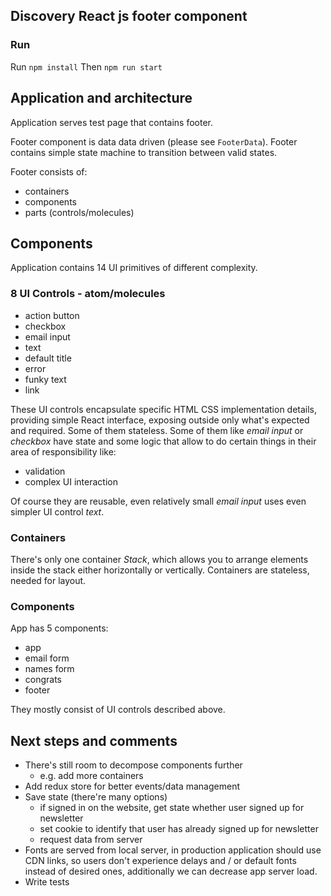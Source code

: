 
## Discovery React js footer component

### Run
Run `npm install`
Then `npm run start`

## Application and architecture

Application serves test page that contains footer.

Footer component is data data driven (please see `FooterData`). Footer contains simple state machine to transition between valid states.

Footer consists of:
- containers
- components
- parts (controls/molecules)

## Components
Application contains 14 UI primitives of different complexity.
### 8 UI Controls - atom/molecules
- action button
- checkbox
- email input
- text
- default title
- error
- funky text
- link

These UI controls encapsulate specific HTML CSS implementation details, providing simple React interface, exposing outside only what's expected and required.
Some of them stateless. Some of them like _email input_ or _checkbox_ have state and some logic that allow to do certain things in their area of responsibility like:
- validation
- complex UI interaction

Of course they are reusable, even relatively small _email input_ uses even simpler UI control _text_.

### Containers
There's only one container _Stack_, which allows you to arrange elements inside the stack either horizontally or vertically. Containers are stateless, needed for layout.

### Components
App has 5 components:
- app
- email form
- names form
- congrats
- footer

They mostly consist of UI controls described above.

## Next steps and comments

- There's still room to decompose components further
	- e.g. add more containers
- Add redux store for better events/data management
- Save state (there're many options)
	- if signed in on the website, get state whether user signed up for newsletter
	- set cookie to identify that user has already signed up for newsletter
	- request data from server
- Fonts are served from local server, in production application should use CDN links, so users don't experience delays and / or default fonts instead of desired ones, additionally we can decrease app server load.
- Write tests
